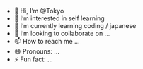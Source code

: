 - 👋 Hi, I’m @Tokyo
- 👀 I’m interested in self learning
- 🌱 I’m currently learning coding / japanese
- 💞️ I’m looking to collaborate on ...
- 📫 How to reach me ...
- 😄 Pronouns: ...
- ⚡ Fun fact: ...

<!---
Soadkhanom/Soadkhanom is a ✨ special ✨ repository because its `README.md` (this file) appears on your GitHub profile.
You can click the Preview link to take a look at your changes.
--->
